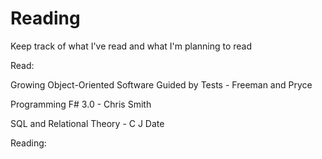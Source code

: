 # Reading
Keep track of what I've read and what I'm planning to read

Read:

Growing Object-Oriented Software Guided by Tests - Freeman and Pryce

Programming F# 3.0 - Chris Smith

SQL and Relational Theory - C J Date

Reading:

